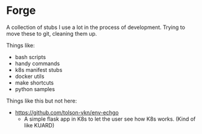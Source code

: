 # Forge

A collection of stubs I use a lot in the process of development. Trying to move these to git, cleaning them up.

Things like:
* bash scripts
* handy commands
* k8s manifest stubs
* docker utils
* make shortcuts
* python samples

Things like this but not here:
* https://github.com/tolson-vkn/env-echgo
    * A simple flask app in K8s to let the user see how K8s works. (Kind of like KUARD)
